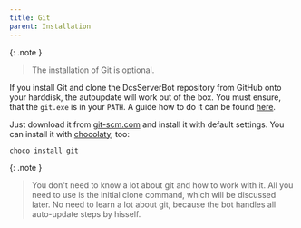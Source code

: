 ```yaml
---
title: Git
parent: Installation
---
```


{: .note }
> The installation of Git is optional.

If you install Git and clone the DcsServerBot repository from GitHub onto your harddisk, the autoupdate will work out of the box.
You must ensure, that the `git.exe` is in your `PATH`. A guide how to do it can be found [here].

Just download it from [git-scm.com] and install it with default settings.
You can install it with [chocolaty], too:

```choco install git```

{: .note }
> You don't need to know a lot about git and how to work with it.
> All you need to use is the initial clone command, which will be discussed later.
> No need to learn a lot about git, because the bot handles all auto-update steps by hisself.

[here]: https://linuxhint.com/add-git-to-path-windows/
[git-scm.com]: https://git-scm.com/downloads
[chocolaty]: https://chocolatey.org/
